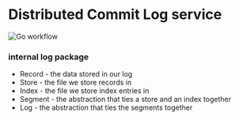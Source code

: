# Distributed Commit Log service
![Go workflow](https://github.com/aradwann/proglog/actions/workflows/go.yml/badge.svg)

### internal log package
- Record - the data stored in our log
- Store - the file we store records in
- Index - the file we store index entries in
- Segment - the abstraction that ties a store and an index together
- Log - the abstraction that ties the segments together